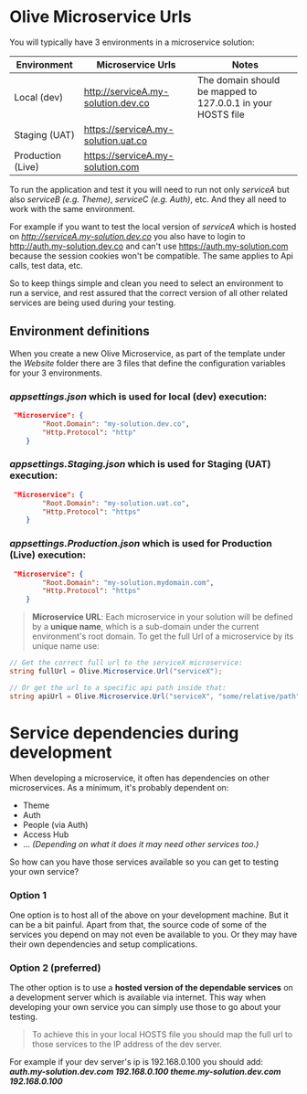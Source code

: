 # Olive Microservice Urls
You will typically have 3 environments in a microservice solution:


| Environment  | Microservice Urls | Notes
| ------------- | ------------- | ------------- 
| Local (dev)  | http://serviceA.my-solution.dev.co | The domain should be mapped to 127.0.0.1 in your HOSTS file
| Staging (UAT) | https://serviceA.my-solution.uat.co |
| Production (Live) | https://serviceA.my-solution.com  |

To run the application and test it you will need to run not only *serviceA* but also *serviceB (e.g. Theme)*, *serviceC (e.g. Auth)*, etc. And they all need to work with the same environment.

For example if you want to test the local version of *serviceA* which is hosted on *http://serviceA.my-solution.dev.co* you also have to login to http://auth.my-solution.dev.co and can't use https://auth.my-solution.com because the session cookies won't be compatible. The same applies to Api calls, test data, etc. 

So to keep things simple and clean you need to select an environment to run a service, and rest assured that the correct version of all other related services are being used during your testing.

## Environment definitions
When you create a new Olive Microservice, as part of the template under the *Website* folder there are 3 files that define the configuration variables for your 3 environments.

### *appsettings.json* which is used for local (dev) execution:
```json
 "Microservice": {
        "Root.Domain": "my-solution.dev.co",
        "Http.Protocol": "http"
    }   
```
### *appsettings.Staging.json* which is used for Staging (UAT) execution:
```json
 "Microservice": {
        "Root.Domain": "my-solution.uat.co",
        "Http.Protocol": "https"
    }   
```
### *appsettings.Production.json* which is used for Production (Live) execution:
```json
 "Microservice": {
        "Root.Domain": "my-solution.mydomain.com",
        "Http.Protocol": "https"
    }   
```

> **Microservice URL**: Each microservice in your solution will be defined by a **unique name**, which is a sub-domain under the current environment's root domain. To get the full Url of a microservice by its unique name use:
```csharp
// Get the correct full url to the serviceX microservice: 
string fullUrl = Olive.Microservice.Url("serviceX");

// Or get the url to a specific api path inside that:
string apiUrl = Olive.Microservice.Url("serviceX", "some/relative/path");
```

# Service dependencies during development
When developing a microservice, it often has dependencies on other microservices. As a minimum, it's probably dependent on:
- Theme
- Auth
- People (via Auth)
- Access Hub
- ... *(Depending on what it does it may need other services too.)*

So how can you have those services available so you can get to testing your own service?

### Option 1
One option is to host all of the above on your development machine. But it can be a bit painful. Apart from that, the source code of some of the services you depend on may not even be available to you. Or they may have their own dependencies and setup complications.

### Option 2 (preferred)
The other option is to use a **hosted version of the dependable services** on a development server which is available via internet. This way when developing your own service you can simply use those to go about your testing.

> To achieve this in your local HOSTS file you should map the full url to those services to the IP address of the dev server.

For example if your dev server's ip is 192.168.0.100 you should add:
***auth.my-solution.dev.com     192.168.0.100
theme.my-solution.dev.com     192.168.0.100***
